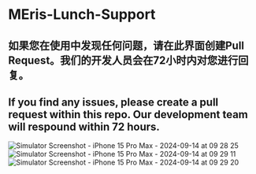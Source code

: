 # MEris-Lunch-Support
## 如果您在使用中发现任何问题，请在此界面创建Pull Request。我们的开发人员会在72小时内对您进行回复。

## If you find any issues, please create a pull request within this repo. Our development team will respound within 72 hours. 
![Simulator Screenshot - iPhone 15 Pro Max - 2024-09-14 at 09 28 25](https://github.com/user-attachments/assets/dd54ab04-aeb7-4302-bf4e-3066d37ed6a1)
![Simulator Screenshot - iPhone 15 Pro Max - 2024-09-14 at 09 29 11](https://github.com/user-attachments/assets/426a08b8-4e17-49d3-9efd-f32fdabe115a)
![Simulator Screenshot - iPhone 15 Pro Max - 2024-09-14 at 09 29 20](https://github.com/user-attachments/assets/710f1af4-29fb-4f9e-ae9c-9b41c0c27080)

